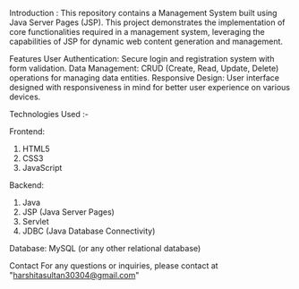 Introduction : This repository contains a Management System built using Java Server Pages (JSP). This project demonstrates the implementation of core functionalities required in a management system, leveraging the capabilities of JSP for dynamic web content generation and management.

Features
User Authentication: Secure login and registration system with form validation.
Data Management: CRUD (Create, Read, Update, Delete) operations for managing data entities.
Responsive Design: User interface designed with responsiveness in mind for better user experience on various devices.

Technologies Used :-

Frontend:
1. HTML5
2. CSS3
3. JavaScript
   
Backend:
1. Java
2. JSP (Java Server Pages)
3. Servlet
4. JDBC (Java Database Connectivity)
   
Database:
 MySQL (or any other relational database)

Contact
For any questions or inquiries, please contact at "harshitasultan30304@gmail.com"
